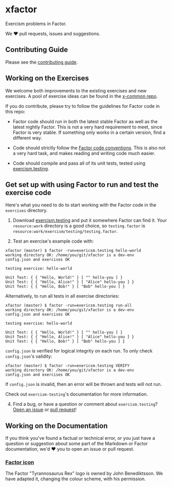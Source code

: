 # xfactor

Exercism problems in Factor.

We :heart: pull requests, issues and suggestions.

## Contributing Guide

Please see the [contributing guide](https://github.com/exercism/x-api/blob/master/CONTRIBUTING.md#the-exercise-data).

## Working on the Exercises

We welcome both improvements to the existing exercises and new exercises.
A pool of exercise ideas can be found in the [x-common repo](https://github.com/exercism/x-common).

If you do contribute, please try to follow the guidelines for Factor code in this repo:

* Factor code should run in both the latest stable Factor as well as the latest nightly Factor. This is not a very hard requirement to meet, since Factor is very stable. If something only works in a certain version, find a different way.

* Code should strictly follow the [Factor code conventions](http://docs.factorcode.org/content/article-conventions.html). This is also not a very hard task, and makes reading and writing code much easier.

* Code should compile and pass all of its unit tests, tested using [exercism.testing](https://github.com/catb0t/exercism.testing).

## Get set up with using Factor to run and test the exercise code

Here's what you need to do to start working with the Factor code in the `exercises` directory.

1. Download [exercism.testing](https://github.com/catb0t/exercism.factor) and put it somewhere Factor can find it. Your `resource:work` directory is a good choice, so `testing.factor` is `resource:work/exercism/testing/testing.factor`.

2. Test an exercise's example code with:
  ```
  xfactor (master) $ factor -run=exericsm.testing hello-world
  working directory OK: /home/you/git/xfactor is a dev-env
  config.json and exercises OK

  testing exercise: hello-world

  Unit Test: { { "Hello, World!" } [ "" hello-you ] }
  Unit Test: { { "Hello, Alice!" } [ "Alice" hello-you ] }
  Unit Test: { { "Hello, Bob!" } [ "Bob" hello-you ] }
  ```

  Alternatively, to run all tests in all exercise directories:

  ```
  xfactor (master) $ factor -run=exericsm.testing run-all
  working directory OK: /home/you/git/xfactor is a dev-env
  config.json and exercises OK

  testing exercise: hello-world

  Unit Test: { { "Hello, World!" } [ "" hello-you ] }
  Unit Test: { { "Hello, Alice!" } [ "Alice" hello-you ] }
  Unit Test: { { "Hello, Bob!" } [ "Bob" hello-you ] }
  ```

  `config.json` is verified for logical integrity on each run. To only check `config.json`'s validity:
  ```
  xfactor (master) $ factor -run=exericsm.testing VERIFY
  working directory OK: /home/you/git/xfactor is a dev-env
  config.json and exercises OK
  ```
  If `config.json` is invalid, then an error will be thrown and tests will not run.

  Check out `exercism-testing`'s documentation for more information.

4. Find a bug, or have a question or comment about `exercism.testing`? [Open an issue](https://github.com/catb0t/exericsm.factor/issues) or [pull request](https://github.com/catb0t/exericsm.factor/pulls)!

## Working on the Documentation

If you think you've found a factual or technical error, or you just have a question or suggestion about some part of the Markdown or Factor documentation, we'd :heart: you to open an issue or pull request.

### [Factor icon](https://github.com/exercism/xfactor/tree/master/img/icon.png)

The Factor "Tyrannosaurus Rex" logo is owned by John Benediktsson. We have adapted it, changing the colour scheme, with his permission.
